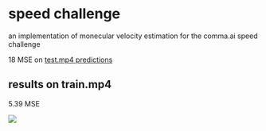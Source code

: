 # speed challenge

an implementation of monecular velocity estimation for the comma.ai speed challenge

18 MSE on [test.mp4 predictions](test.txt)

## results on train.mp4

5.39 MSE

![](train-plt.jpg)
